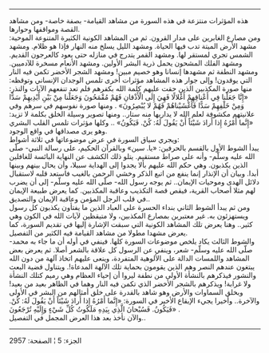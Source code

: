------------------------------------------------------------------------

هذه المؤثرات منتزعة في هذه السورة من مشاهد القيامة- بصفة خاصة- ومن مشاهد
القصة ومواقفها وحوارها.  
ومن مصارع الغابرين على مدار القرون. ثم من المشاهد الكونية الكثيرة
المتنوعة الموحية: مشهد الأرض الميتة تدب فيها الحياة. ومشهد الليل يسلخ
منه النهار فإذا هو ظلام. ومشهد الشمس تجري لمستقر لها. ومشهد القمر يتدرج
في منازله حتى يعود كالعرجون القديم. ومشهد الفلك المشحون يحمل ذرية البشر
الأولين. ومشهد الأنعام مسخرة للآدميين. ومشهد النطفة ثم مشهدها إنسانا وهو
خصيم مبين! ومشهد الشجر الأخضر تكمن فيه النار التي يوقدون! وإلى جوار هذه
المشاهد مؤثرات أخرى تلمس الوجدان الإنساني وتوقظه: منها صورة المكذبين
الذين حقت عليهم كلمة الله بكفرهم فلم تعد تنفعهم الآيات والنذر: «إِنَّا
جَعَلْنا فِي أَعْناقِهِمْ أَغْلالًا فَهِيَ إِلَى الْأَذْقانِ فَهُمْ مُقْمَحُونَ وَجَعَلْنا مِنْ بَيْنِ أَيْدِيهِمْ
سَدًّا وَمِنْ خَلْفِهِمْ سَدًّا فَأَغْشَيْناهُمْ فَهُمْ لا يُبْصِرُونَ» . ومنها صورة نفوسهم في سرهم
وفي علانيتهم مكشوفة لعلم الله لا يداريها منه ستار.. ومنها تصوير وسيلة
الخلق بكلمة لا تزيد: «إِنَّما أَمْرُهُ إِذا أَرادَ شَيْئاً أَنْ يَقُولَ لَهُ: كُنْ. فَيَكُونُ» ..
وكلها مؤثرات تلمس القلب البشري وهو يرى مصداقها في واقع الوجود.  
ويجري سياق السورة في عرض موضوعاتها في ثلاثة أشواط:  
يبدأ الشوط الأول بالقسم بالحرفين: «يا. سين» وبالقرآن الحكيم، على رسالة
النبي- صلّى الله عليه وسلّم- وأنه على صراط مستقيم. يتلو ذلك الكشف عن
النهاية البائسة للغافلين الذين يكذبون. وهي حكم الله عليهم بألا يجدوا إلى
الهداية سبيلا، وأن يحال بينهم وبينها أبدا. وبيان أن الإنذار إنما ينفع من
اتبع الذكر وخشي الرحمن بالغيب فاستعد قلبه لاستقبال دلائل الهدى وموحيات
الإيمان.. ثم يوجه رسول الله- صلّى الله عليه وسلّم- إلى أن يضرب لهم مثلا
أصحاب القرية، فيقص قصة التكذيب وعاقبة المكذبين. كما يعرض طبيعة الإيمان
في قلب الرجل المؤمن وعاقبة الإيمان والتصديق..  
ومن ثم يبدأ الشوط الثاني بنداء الحسرة على العباد الذين ما يفتأون يكذبون
كل رسول ويستهزئون به. غير معتبرين بمصارع المكذبين، ولا متيقظين لآيات
الله في الكون وهي كثير.. وهنا يعرض تلك المشاهد الكونية التي سبقت الإشارة
إليها في تقديم السورة، كما يعرض مشهدا مطولا من مشاهد القيامة فيه الكثير
من التفصيل.  
والشوط الثالث يكاد يلخص موضوعات السورة كلها. فينفي في أوله أن ما جاء به
محمد- صلّى الله عليه وسلّم- شعر، وينفي عن الرسول كل علاقة بالشعر أصلا. ثم
يعرض بعض المشاهد واللمسات الدالة على الألوهية المتفردة، وينعى عليهم
اتخاذ آلهة من دون الله يبتغون عندهم النصر وهم الذين يقومون بحماية تلك
الآلهة المدعاة!. ويتناول قضية البعث والنشور فيذكرهم بالنشأة الأولى من
نطفة ليروا أن إحياء العظام وهي رميم كتلك النشأة ولا غرابة! ويذكرهم
بالشجر الأخضر الذي تكمن فيه النار وهما في الظاهر بعيد من بعيد! وبخلق
السماوات والأرض وهو شاهد بالقدرة على خلق أمثالهم من البشر في الأولى
والآخرة.. وأخيرا يجيء الإيقاع الأخير في السورة: «إِنَّما أَمْرُهُ إِذا أَرادَ شَيْئاً
أَنْ يَقُولَ لَهُ: كُنْ. فَيَكُونُ. فَسُبْحانَ الَّذِي بِيَدِهِ مَلَكُوتُ كُلِّ شَيْءٍ وَإِلَيْهِ تُرْجَعُونَ» .  
والآن نأخذ بعد هذا العرض المجمل في التفصيل..

------------------------------------------------------------------------

الجزء: 5 ¦ الصفحة: 2957
